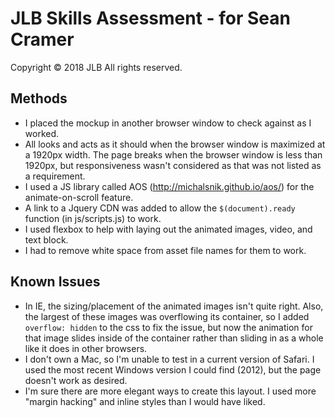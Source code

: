 # JLB Skills Assessment - for Sean Cramer
Copyright © 2018 JLB All rights reserved.

Methods
---------
  - I placed the mockup in another browser window to check against as I worked.
  - All looks and acts as it should when the browser window is maximized at a 1920px width.  The page breaks when the browser window is less than 1920px, but responsiveness wasn't considered as that was not listed as a requirement.
  - I used a JS library called AOS (http://michalsnik.github.io/aos/) for the animate-on-scroll feature.
  - A link to a Jquery CDN was added to allow the `$(document).ready` function (in js/scripts.js) to work.
  - I used flexbox to help with laying out the animated images, video, and text block.
  - I had to remove white space from asset file names for them to work.

Known Issues
---------
  - In IE, the sizing/placement of the animated images isn't quite right.  Also, the largest of these images was overflowing its container, so I added `overflow: hidden` to the css to fix the issue, but now the animation for that image slides inside of the container rather than sliding in as a whole like it does in other browsers.
  - I don't own a Mac, so I'm unable to test in a current version of Safari.  I used the most recent Windows version I could find (2012), but the page doesn't work as desired.
  - I'm sure there are more elegant ways to create this layout.  I used more "margin hacking" and inline styles than I would have liked.
